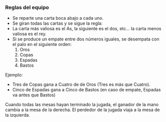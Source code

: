 ### Reglas del equipo

* Se reparte una carta boca abajo a cada uno.
* Se giran todas las cartas y se sigue la regla:
* La carta más valiosa es el As, la siguiente es el dos, etc… la carta menos valiosa es el rey.
* Si se produce un empate entre dos números iguales, se desempata con el palo en el siguiente orden:
  1. Oros
  2. Copas
  3. Espadas
  4. Bastos

Ejemplo:

* Tres de Copas gana a Cuatro de de Oros (Tres es más que Cuatro).
* Cinco de Espadas gana a Cinco de Bastos (en caso de empate, Espadas va antes que Bastos)

Cuando todas las mesas hayan terminado la jugada, el ganador de la mano cambia a la mesa de la derecha. El perdedor de la jugada viaja a la mesa de la izquierda.